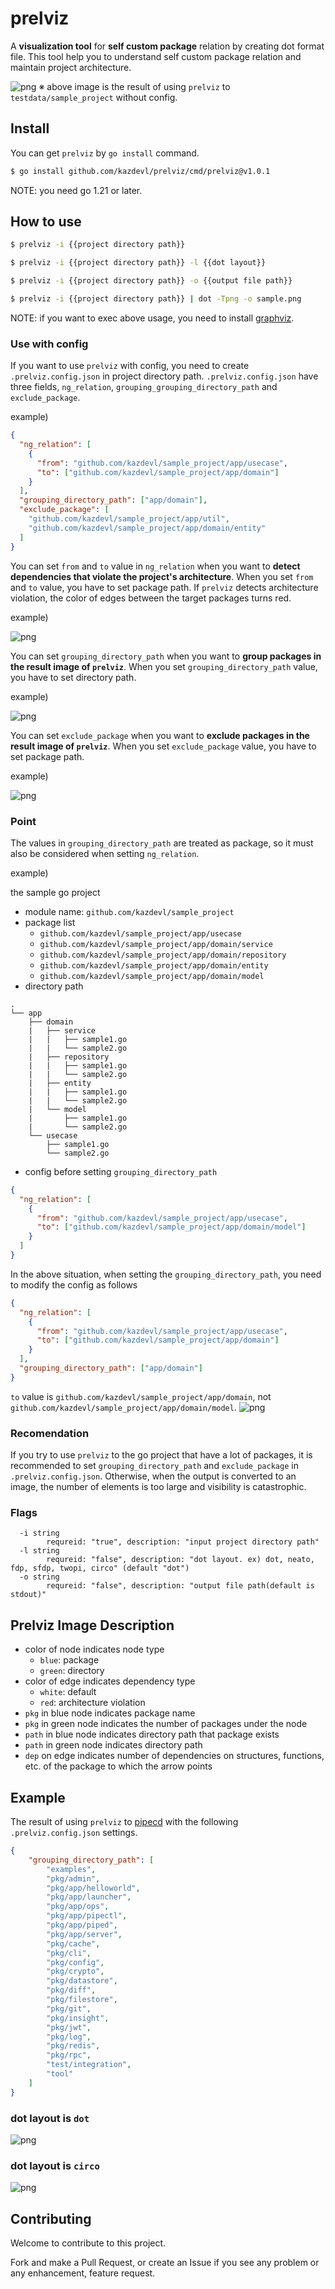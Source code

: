 # prelviz
A **visualization tool** for **self custom package** relation by creating dot format file.
This tool help you to understand self custom package relation and maintain project architecture.

![png](images/1.png)
※ above image is the result of using `prelviz` to `testdata/sample_project` without config.

## Install

You can get `prelviz` by `go install` command.

```bash
$ go install github.com/kazdevl/prelviz/cmd/prelviz@v1.0.1
```
NOTE: you need go 1.21 or later.

## How to use
```bash
$ prelviz -i {{project directory path}}
```

```bash
$ prelviz -i {{project directory path}} -l {{dot layout}}
```

```bash
$ prelviz -i {{project directory path}} -o {{output file path}}
```

```bash
$ prelviz -i {{project directory path}} | dot -Tpng -o sample.png
```
NOTE: if you want to exec above usage, you need to install [graphviz](https://www.graphviz.org/).

### Use with config
If you want to use `prelviz` with config, you need to create `.prelviz.config.json` in project directory path.
`.prelviz.config.json` have three fields, `ng_relation`, `grouping_grouping_directory_path` and `exclude_package`.

example)

```json
{
  "ng_relation": [
    {
      "from": "github.com/kazdevl/sample_project/app/usecase",
      "to": ["github.com/kazdevl/sample_project/app/domain"]
    }
  ],
  "grouping_directory_path": ["app/domain"], 
  "exclude_package": [
    "github.com/kazdevl/sample_project/app/util",
    "github.com/kazdevl/sample_project/app/domain/entity"
  ]
}
```

You can set `from` and `to` value in `ng_relation` when you want to **detect dependencies that violate the project's architecture**.
When you set `from` and `to` value, you have to set package path.
If `prelviz` detects architecture violation, the color of edges between the target packages turns red.

example)

![png](images/2.png)

You can set `grouping_directory_path` when you want to **group packages in the result image of `prelviz`**.
When you set `grouping_directory_path` value, you have to set directory path.

example)

![png](images/3.png)

You can set `exclude_package` when you want to **exclude packages in the result image of `prelviz`**.
When you set `exclude_package` value, you have to set package path.

example)

![png](images/5.png)

### Point
The values in `grouping_directory_path` are treated as package, so it must also be considered when setting `ng_relation`.

example)

the sample go project
- module name: `github.com/kazdevl/sample_project`
- package list
  - `github.com/kazdevl/sample_project/app/usecase`
  - `github.com/kazdevl/sample_project/app/domain/service`
  - `github.com/kazdevl/sample_project/app/domain/repository`
  - `github.com/kazdevl/sample_project/app/domain/entity`
  - `github.com/kazdevl/sample_project/app/domain/model`
- directory path
```
.
└── app
    ├── domain
    |   ├── service
    |   |   ├── sample1.go
    |   |   └── sample2.go
    |   ├── repository
    |   |   ├── sample1.go
    |   |   └── sample2.go
    |   ├── entity
    |   |   ├── sample1.go
    |   |   └── sample2.go
    |   └── model
    |       ├── sample1.go
    |       └── sample2.go
    └── usecase
        ├── sample1.go
        └── sample2.go
```
- config before setting `grouping_directory_path`
```json
{
  "ng_relation": [
    {
      "from": "github.com/kazdevl/sample_project/app/usecase",
      "to": ["github.com/kazdevl/sample_project/app/domain/model"]
    }
  ]
}
``` 

In the above situation, when setting the `grouping_directory_path`, you need to modify the config as follows
```json
{
  "ng_relation": [
    {
      "from": "github.com/kazdevl/sample_project/app/usecase",
      "to": ["github.com/kazdevl/sample_project/app/domain"]
    }
  ],
  "grouping_directory_path": ["app/domain"]
}
```
`to` value is `github.com/kazdevl/sample_project/app/domain`, not `github.com/kazdevl/sample_project/app/domain/model`.
![png](images/4.png)


### Recomendation
If you try to use `prelviz` to the go project that have a lot of packages, it is recommended to set `grouping_directory_path` and `exclude_package` in `.prelviz.config.json`.
Otherwise, when the output is converted to an image, the number of elements is too large and visibility is catastrophic.

### Flags
```
  -i string
        requreid: "true", description: "input project directory path"
  -l string
        requreid: "false", description: "dot layout. ex) dot, neato, fdp, sfdp, twopi, circo" (default "dot")
  -o string
        requreid: "false", description: "output file path(default is stdout)"
```

## Prelviz Image Description
- color of node indicates node type
  - `blue`: package
  - `green`: directory
- color of edge indicates dependency type
  - `white`: default
  - `red`: architecture violation
- `pkg` in blue node indicates package name
- `pkg` in green node indicates the number of packages under the node
- `path` in blue node indicates directory path that package exists
- `path` in green node indicates directory path
- `dep` on edge indicates number of dependencies on structures, functions, etc. of the package to which the arrow points

## Example
The result of using `prelviz` to [pipecd](https://github.com/pipe-cd/pipecd) with the following `.prelviz.config.json` settings.

```json
{
    "grouping_directory_path": [
        "examples",
        "pkg/admin",
        "pkg/app/helloworld",
        "pkg/app/launcher",
        "pkg/app/ops",
        "pkg/app/pipectl",
        "pkg/app/piped",
        "pkg/app/server",
        "pkg/cache",
        "pkg/cli",
        "pkg/config",
        "pkg/crypto",
        "pkg/datastore",
        "pkg/diff",
        "pkg/filestore",
        "pkg/git",
        "pkg/insight",
        "pkg/jwt",
        "pkg/log",
        "pkg/redis",
        "pkg/rpc",
        "test/integration",
        "tool"
    ]
}
```

### dot layout is `dot`
![png](images/6.png)

### dot layout is `circo`
![png](images/7.png)

## Contributing
Welcome to contribute to this project.

Fork and make a Pull Request, or create an Issue if you see any problem or any enhancement, feature request.
